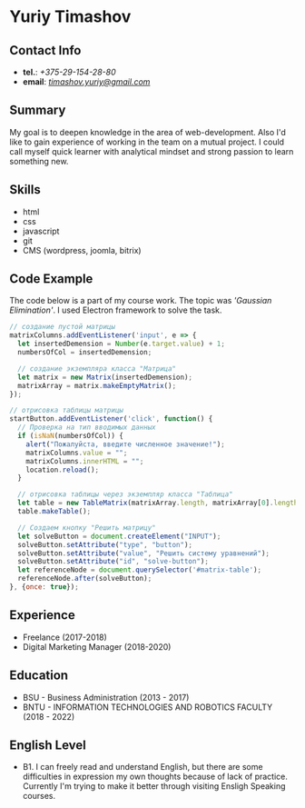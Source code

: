 # Yuriy Timashov

## Contact Info
- **tel.**: *+375-29-154-28-80*
- **email**: *timashov.yuriy@gmail.com*

## Summary
My goal is to deepen knowledge in the area of web-development. Also I'd like to gain experience of working in the team on a mutual project. 
I could call myself quick learner with analytical mindset and strong passion to learn something new. 

## Skills
- html
- css
- javascript
- git
- CMS (wordpress, joomla, bitrix)

## Code Example
The code below is a part of my course work. 
The topic was *'Gaussian Elimination'*. I used Electron framework to solve the task.
```js
// создание пустой матрицы
matrixColumns.addEventListener('input', e => {  
  let insertedDemension = Number(e.target.value) + 1;
  numbersOfCol = insertedDemension;

  // создание экземпляра класса "Матрица"
  let matrix = new Matrix(insertedDemension);
  matrixArray = matrix.makeEmptyMatrix();
});

// отрисовка таблицы матрицы
startButton.addEventListener('click', function() {
  // Проверка на тип вводимых данных
  if (isNaN(numbersOfCol)) {
    alert("Пожалуйста, введите численное значение!");
    matrixColumns.value = "";
    matrixColumns.innerHTML = "";
    location.reload();
  }

  // отрисовка таблицы через экземпляр класса "Таблица"
  let table = new TableMatrix(matrixArray.length, matrixArray[0].length - 1);
  table.makeTable();

  // Создаем кнопку "Решить матрицу"
  let solveButton = document.createElement("INPUT");
  solveButton.setAttribute("type", "button");
  solveButton.setAttribute("value", "Решить систему уравнений");
  solveButton.setAttribute("id", "solve-button");
  let referenceNode = document.querySelector('#matrix-table');
  referenceNode.after(solveButton);
}, {once: true});
```

## Experience
- Freelance (2017-2018)
- Digital Marketing Manager (2018-2020)

## Education
- BSU - Business Administration (2013 - 2017)
- BNTU - INFORMATION TECHNOLOGIES AND ROBOTICS FACULTY (2018 - 2022)

## English Level
- B1. I can freely read and understand English, but there are some difficulties in expression my own thoughts because of lack of practice. Currently I'm trying to make it better through visiting Ensligh Speaking courses. 
